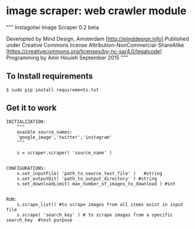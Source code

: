 # image scraper: web crawler module

"""
Instagotwi Image Scraper 0.2 beta

Developted by Mind Design, Amsterdam [http://minddesign.info]
Published under Creative Commons license Attribution-NonCommercial-ShareAlike [https://creativecommons.org/licenses/by-nc-sa/4.0/legalcode]
Programming by Amir Houieh
September 2015
"""

## To Install requirements
	$ sudo pip install requirements.txt


## Get it to work
	INITIALIZATION:
		"""
		avaible source_names: 
		'google_image','twitter','instagram'
		"""

		s = scraper.scraper( 'source_name' )


	CONFIGURATIONS:
		s.set_inputFile( 'path_to_source_text_file' )	#string
		s.set_outputDit( 'path_to_output_directory' ) #string
		s.set_downloadLimit( max_number_of_images_to_download ) #int


	RUN:
		s.scrape_list() #to scrape images from all items exist in input file
		s.scrape( 'search_key' ) # to scrape images from a specific search_key  #test purpose 

